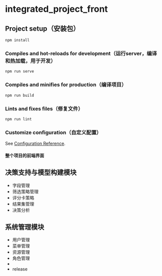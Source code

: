 # integrated_project_front

## Project setup（安装包）
```
npm install
```

### Compiles and hot-reloads for development（运行server，编译和热加载，用于开发）
```
npm run serve
```

### Compiles and minifies for production（编译项目）
```
npm run build
```

### Lints and fixes files（修复文件）
```
npm run lint
```

### Customize configuration（自定义配置）
See [Configuration Reference](https://cli.vuejs.org/config/).

#### 整个项目的前端界面
## 决策支持与模型构建模块
+ 字段管理
+ 筛选策略管理
+ 评分卡策略
+ 结果集管理
+ 决策分析

## 系统管理模块
+ 用户管理
+ 菜单管理
+ 资源管理
+ 角色管理
+ 
+ release